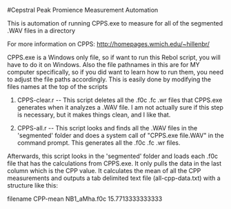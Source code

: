 #Cepstral Peak Promience Measurement Automation 

This is automation of running CPPS.exe to measure for all of the segmented .WAV files in a directory

For more information on CPPS: http://homepages.wmich.edu/~hillenbr/

CPPS.exe is a Windows only file, so if want to run this Rebol script, you will have to do it on Windows.  Also the file pathnames in this are for MY computer specifically, so if you did want to learn how to run them, you need to adjust the file paths accordingly.  This is easily done by modifying the files names at the top of the scripts

1.  CPPS-clear.r -- This script deletes all the .f0c .fc .wr files that CPPS.exe generates when it analyzes a .WAV file.  I am not actually sure if this step is necessary, but it makes things clean, and I like that.

2.  CPPS-all.r -- This script looks and finds all the .WAV files in the 'segmented' folder and does a system call of  "CPPS.exe file.WAV" in the command prompt.  This generates all the .f0c .fc .wr files.  

Afterwards, this script looks in the 'segmented' folder and loads each .f0c file that has the calculations from CPPS.exe.   It only pulls the data in the last column which is the CPP value.   It calculates the mean of all the CPP measurements and outputs a tab delimited text file (all-cpp-data.txt) with a structure like this:

filename	CPP-mean
NB1_aMha.f0c	15.7713333333333
